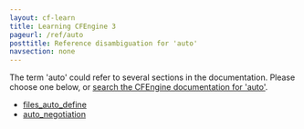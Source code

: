 ```yaml
---
layout: cf-learn
title: Learning CFEngine 3
pageurl: /ref/auto
posttitle: Reference disambiguation for 'auto'
navsection: none
---
```


The term 'auto' could refer to several sections in the documentation. Please choose one below, or
[search the CFEngine documentation for 'auto'](http://docs.cfengine.com/latest/search.html?q=auto).

- [files_auto_define](http://docs.cfengine.com/latest/reference-components-cf-agent.html#files_auto_define)
- [auto_negotiation](http://docs.cfengine.com/latest/reference-promise-types-interfaces.html#auto_negotiation)
